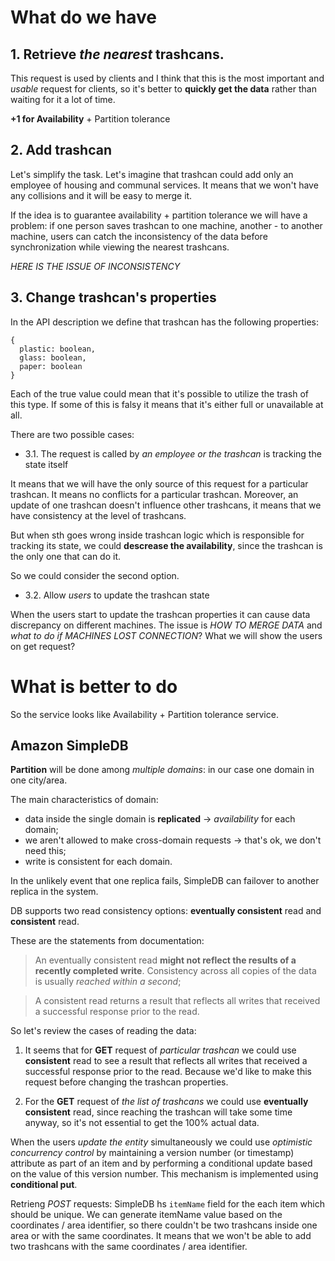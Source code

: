 # What do we have

## 1. Retrieve *the nearest* trashcans.

This request is used by clients and I think that this is the most important and _usable_ request for clients,
so it's better to __quickly get the data__ rather than waiting for it a lot of time.

__+1 for Availability__ + Partition tolerance

## 2. Add trashcan

Let's simplify the task. Let's imagine that trashcan could add only an employee of housing and communal services.
It means that we won't have any collisions and it will be easy to merge it.

If the idea is to guarantee availability + partition tolerance we will have a problem:
if one person saves trashcan to one machine, another - to another machine,
users can catch the inconsistency of the data before synchronization while viewing the nearest trashcans.

_HERE IS THE ISSUE OF INCONSISTENCY_

## 3. Change trashcan's properties

In the API description we define that trashcan has the following properties:

```
{
  plastic: boolean,
  glass: boolean,
  paper: boolean
}
```

Each of the true value could mean that it's possible to utilize the trash of this type. 
If some of this is falsy it means that it's either full or unavailable at all.

There are two possible  cases:

- 3.1. The request is called by _an employee or the trashcan_ is tracking the state itself

It means that we will have the only source of this request for a particular trashcan. It means no conflicts
for a particular trashcan. Moreover, an update of one trashcan doesn't influence other trashcans, 
it means that we have consistency at the level of trashcans.

But when sth goes wrong inside trashcan logic
which is responsible for tracking its state, we could __descrease the availability__,
since the trashcan is the only one that can do it.

So we could consider the second option.

- 3.2. Allow _users_ to update the trashcan state

When the users start to update the trashcan properties it can cause data discrepancy on different machines. 
The issue is _HOW TO MERGE DATA_ and _what to do if MACHINES LOST CONNECTION_? What we will show the users on get request?


#  What is better to do


So the service looks like Availability + Partition tolerance service.

## Amazon SimpleDB

__Partition__ will be done among _multiple domains_: in our case one domain in one city/area.

The main characteristics of domain:
- data inside the single domain is __replicated__ -> _availability_ for each domain;
- we aren't allowed to make cross-domain requests  -> that's ok, we don't need this;
- write is consistent for each domain.

In the unlikely event that one replica fails, SimpleDB can failover to another replica in the system.


DB supports two read consistency options: __eventually consistent__ read and __consistent__ read.

These are the statements from documentation:
> An eventually consistent read __might not reflect the results of a recently completed write__.
> Consistency across all copies of the data is usually _reached within a second_;

> A consistent read returns a result that reflects all writes that received a successful response prior to the read.


So let's review the cases of reading the data:

1. It seems that for __GET__ request of _particular trashcan_ we could use __consistent__ read to see a result that reflects all writes that received a successful response prior to the read. Because we'd like to make this request before changing the trashcan properties.

2. For the __GET__ request of _the list of trashcans_ we could use __eventually consistent__ read, since reaching the trashcan will take some
time anyway, so it's not essential to get the 100% actual data.


When the users _update the entity_ simultaneously we could use _optimistic concurrency control_ by maintaining a version number (or timestamp) attribute as part of an item and by performing a conditional update based on the value of this version number.
This mechanism is implemented using __conditional put__.


Retrieng _POST_ requests:
SimpleDB hs `itemName` field for the each item which should be unique. 
We can generate itemName value based on the coordinates / area identifier, so there couldn't be two trashcans inside one area or
with the same coordinates. It means that we won't be able to add two trashcans with the same coordinates / area identifier.

